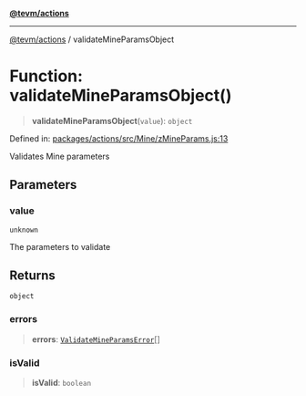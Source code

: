 [**@tevm/actions**](../README.md)

***

[@tevm/actions](../globals.md) / validateMineParamsObject

# Function: validateMineParamsObject()

> **validateMineParamsObject**(`value`): `object`

Defined in: [packages/actions/src/Mine/zMineParams.js:13](https://github.com/evmts/tevm-monorepo/blob/main/packages/actions/src/Mine/zMineParams.js#L13)

Validates Mine parameters

## Parameters

### value

`unknown`

The parameters to validate

## Returns

`object`

### errors

> **errors**: [`ValidateMineParamsError`](../type-aliases/ValidateMineParamsError.md)[]

### isValid

> **isValid**: `boolean`
